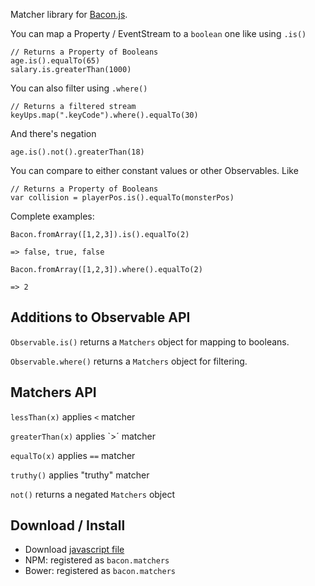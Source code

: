 Matcher library for [Bacon.js](https://github.com/raimohanska/bacon.js).

You can map a Property / EventStream to a `boolean` one like using `.is()`

    // Returns a Property of Booleans
    age.is().equalTo(65)
    salary.is.greaterThan(1000)

You can also filter using `.where()`

    // Returns a filtered stream
    keyUps.map(".keyCode").where().equalTo(30)

And there's negation

    age.is().not().greaterThan(18)
    
You can compare to either constant values or other Observables. Like

    // Returns a Property of Booleans
    var collision = playerPos.is().equalTo(monsterPos)    
    
Complete examples:

    Bacon.fromArray([1,2,3]).is().equalTo(2)
    
    => false, true, false
    
    Bacon.fromArray([1,2,3]).where().equalTo(2)
    
    => 2

## Additions to Observable API

`Observable.is()` returns a `Matchers` object for mapping to booleans.

`Observable.where()` returns a `Matchers` object for filtering.

## Matchers API

`lessThan(x)` applies `<` matcher

`greaterThan(x)` applies `>´ matcher

`equalTo(x)` applies `==` matcher

`truthy()` applies "truthy" matcher

`not()` returns a negated `Matchers` object

## Download / Install

- Download [javascript file](https://raw.github.com/raimohanska/bacon.matchers/master/bacon.matchers.js)
- NPM: registered as `bacon.matchers`
- Bower: registered as `bacon.matchers`

